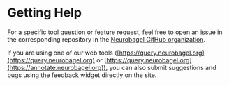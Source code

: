 # Getting Help

For a specific tool question or feature request, feel free to open an issue in the corresponding repository in the [Neurobagel GitHub organization](https://github.com/neurobagel).

If you are using one of our web tools ([https://query.neurobagel.org](https://query.neurobagel.org) or [https://query.neurobagel.org](https://annotate.neurobagel.org)), you can also submit suggestions and bugs using the feedback widget directly on the site.
